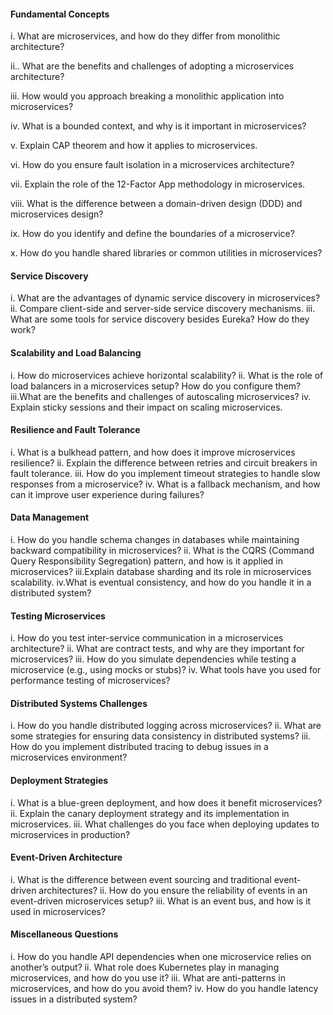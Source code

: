 #### Fundamental Concepts

i. What are microservices, and how do they differ from monolithic architecture?

ii.. What are the benefits and challenges of adopting a microservices architecture?

iii. How would you approach breaking a monolithic application into microservices?

iv. What is a bounded context, and why is it important in microservices?

v. Explain CAP theorem and how it applies to microservices.

vi. How do you ensure fault isolation in a microservices architecture?

vii. Explain the role of the 12-Factor App methodology in microservices.

viii. What is the difference between a domain-driven design (DDD) and microservices design?

ix. How do you identify and define the boundaries of a microservice?

x. How do you handle shared libraries or common utilities in microservices?

#### Service Discovery

i. What are the advantages of dynamic service discovery in microservices?
ii. Compare client-side and server-side service discovery mechanisms.
iii. What are some tools for service discovery besides Eureka? How do they work?

#### Scalability and Load Balancing

i. How do microservices achieve horizontal scalability?
ii. What is the role of load balancers in a microservices setup? How do you configure them?
iii.What are the benefits and challenges of autoscaling microservices?
iv. Explain sticky sessions and their impact on scaling microservices.

#### Resilience and Fault Tolerance

i. What is a bulkhead pattern, and how does it improve microservices resilience?
ii. Explain the difference between retries and circuit breakers in fault tolerance.
iii. How do you implement timeout strategies to handle slow responses from a microservice?
iv. What is a fallback mechanism, and how can it improve user experience during failures?

#### Data Management

i. How do you handle schema changes in databases while maintaining backward compatibility in microservices?
ii. What is the CQRS (Command Query Responsibility Segregation) pattern, and how is it applied in microservices?
iii.Explain database sharding and its role in microservices scalability.
iv.What is eventual consistency, and how do you handle it in a distributed system?

#### Testing Microservices

i. How do you test inter-service communication in a microservices architecture?
ii. What are contract tests, and why are they important for microservices?
iii. How do you simulate dependencies while testing a microservice (e.g., using mocks or stubs)?
iv. What tools have you used for performance testing of microservices?

#### Distributed Systems Challenges

i. How do you handle distributed logging across microservices?
ii. What are some strategies for ensuring data consistency in distributed systems?
iii. How do you implement distributed tracing to debug issues in a microservices environment?

#### Deployment Strategies

i. What is a blue-green deployment, and how does it benefit microservices?
ii. Explain the canary deployment strategy and its implementation in microservices.
iii. What challenges do you face when deploying updates to microservices in production?

#### Event-Driven Architecture

i. What is the difference between event sourcing and traditional event-driven architectures?
ii. How do you ensure the reliability of events in an event-driven microservices setup?
iii. What is an event bus, and how is it used in microservices?

#### Miscellaneous Questions

i. How do you handle API dependencies when one microservice relies on another’s output?
ii. What role does Kubernetes play in managing microservices, and how do you use it?
iii. What are anti-patterns in microservices, and how do you avoid them?
iv. How do you handle latency issues in a distributed system?
